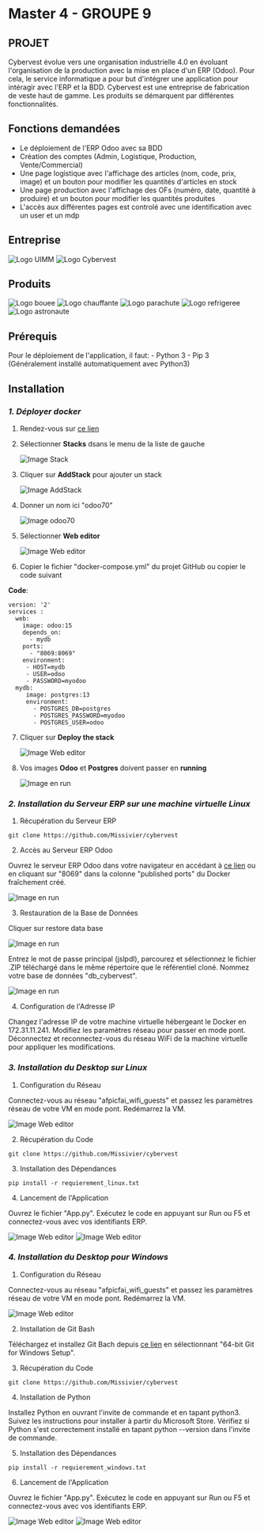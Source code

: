 # **Master 4 - GROUPE 9**

## **PROJET**

Cybervest évolue vers une organisation industrielle 4.0 en évoluant l'organisation de la production avec la mise en place d'un ERP (Odoo).
Pour cela, le service informatique a pour but d'intégrer une application pour intéragir avec l'ERP et la BDD. Cybervest est une entreprise de fabrication de veste haut de gamme. Les produits se démarquent par différentes fonctionnalités. 

## **Fonctions demandées**

- Le déploiement de l'ERP Odoo avec sa BDD
- Création des comptes (Admin, Logistique, Production, Vente/Commercial)
- Une page logistique avec l'affichage des articles (nom, code, prix, image) et un bouton pour modifier les quantités d'articles en stock
- Une page production avec l'affichage des OFs (numéro, date, quantité à produire) et un bouton pour modifier les quantités produites 
- L'accès aux différentes pages est controlé avec une identification avec un user et un mdp

## **Entreprise**

![Logo UIMM](https://github.com/Missivier/cybervest/blob/main/images/logo-uimm-250x250.jpg)
![Logo Cybervest](https://github.com/Missivier/cybervest/blob/main/images/Logo1.png)

## **Produits**

![Logo bouee](https://github.com/Missivier/cybervest/blob/main/images/Vestes/veste_bouee.png "Veste Bouée")
![Logo chauffante](https://github.com/Missivier/cybervest/blob/main/images/Vestes/veste_chauffante.png "Veste Chauffante")
![Logo parachute](https://github.com/Missivier/cybervest/blob/main/images/Vestes/veste_parachute.png "Veste Parachute")
![Logo refrigeree](https://github.com/Missivier/cybervest/blob/main/images/Vestes/veste_refrigeree.png "Veste Réfrigérée")
![Logo astronaute](https://github.com/Missivier/cybervest/blob/main/images/Vestes/veste_astronaute.png)

## **Prérequis**

Pour le déploiement de l'application, il faut: - Python 3
                                               - Pip 3 (Généralement installé automatiquement avec Python3)
                                               


## **Installation**

### ***1. Déployer docker***
  1. Rendez-vous sur [ce lien](http://localhost:9000/)
  2. Sélectionner **Stacks** dsans le menu de la liste de gauche
     
     ![Image Stack](https://github.com/Missivier/cybervest/blob/main/images/Stacks.png)
     
  4. Cliquer sur **AddStack** pour ajouter un stack

     ![Image AddStack](https://github.com/Missivier/cybervest/blob/main/images/Add%20stack.png)

  5. Donner un nom ici "odoo70"

     ![Image odoo70](https://github.com/Missivier/cybervest/blob/main/images/odoo70.png)


  6. Sélectionner **Web editor**

     ![Image Web editor](https://github.com/Missivier/cybervest/blob/main/images/Web%20editor.png)
     
  8. Copier le fichier "docker-compose.yml" du projet GitHub ou copier le code suivant

**Code**:
  ```
  version: '2'
  services :
    web:
      image: odoo:15
      depends_on:
        - mydb
      ports:
        - "8069:8069"
      environment:
       - HOST=mydb
       - USER=odoo
       - PASSWORD=myodoo
    mydb: 
       image: postgres:13
       environment:
         - POSTGRES_DB=postgres
         - POSTGRES_PASSWORD=myodoo
         - POSTGRES_USER=odoo
  ```
  7. Cliquer sur **Deploy the stack**

     ![Image Web editor](https://github.com/Missivier/cybervest/blob/main/images/Deploy%20the%20stack.png)

  8. Vos images **Odoo** et **Postgres** doivent passer en **running**
     
      ![Image en run](https://github.com/Missivier/cybervest/blob/main/images/Image%20en%20run.png)

### ***2. Installation du Serveur ERP sur une machine virtuelle Linux***
  1. Récupération du Serveur ERP
 ```
git clone https://github.com/Missivier/cybervest
  ```
  2. Accès au Serveur ERP Odoo

Ouvrez le serveur ERP Odoo dans votre navigateur en accédant à [ce lien](http://localhost:8069/) ou en cliquant sur "8069" dans la colonne "published ports" du Docker fraîchement créé.

  ![Image en run](https://github.com/Missivier/cybervest/blob/main/images/8069.png)

  3. Restauration de la Base de Données

Cliquer sur restore data base 

  ![Image en run](https://github.com/Missivier/cybervest/blob/main/images/restore%20database.png)

Entrez le mot de passe principal (jslpdl), parcourez et sélectionnez le fichier .ZIP téléchargé dans le même répertoire que le référentiel cloné.
Nommez votre base de données "db_cybervest".

  ![Image en run](https://github.com/Missivier/cybervest/blob/main/images/zip.png)

  4. Configuration de l'Adresse IP

Changez l'adresse IP de votre machine virtuelle hébergeant le Docker en 172.31.11.241.
Modifiez les paramètres réseau pour passer en mode pont.
Déconnectez et reconnectez-vous du réseau WiFi de la machine virtuelle pour appliquer les modifications.

### ***3. Installation du Desktop sur Linux***
  1. Configuration du Réseau

Connectez-vous au réseau "afpicfai_wifi_guests" et passez les paramètres réseau de votre VM en mode pont. Redémarrez la VM.

   ![Image Web editor](https://github.com/Missivier/cybervest/blob/main/images/wifi.png)

  2. Récupération du Code
 ```
git clone https://github.com/Missivier/cybervest
  ```
  3. Installation des Dépendances
 ```
pip install -r requierement_linux.txt
  ```
  4. Lancement de l'Application

Ouvrez le fichier "App.py". Exécutez le code en appuyant sur Run ou F5 et connectez-vous avec vos identifiants ERP.

   ![Image Web editor](https://github.com/Missivier/cybervest/blob/main/images/app.py.png)
   ![Image Web editor](https://github.com/Missivier/cybervest/blob/main/images/run.png)
      
### ***4. Installation du Desktop pour Windows***
  1. Configuration du Réseau

Connectez-vous au réseau "afpicfai_wifi_guests" et passez les paramètres réseau de votre VM en mode pont. Redémarrez la VM.

   ![Image Web editor](https://github.com/Missivier/cybervest/blob/main/images/wifi.png)

 2. Installation de Git Bash
    
Téléchargez et installez Git Bach depuis [ce lien](https://git-scm.com/download/win) en sélectionnant "64-bit Git for Windows Setup".

  3. Récupération du Code
 ```
git clone https://github.com/Missivier/cybervest
  ```

  4. Installation de Python

Installez Python en ouvrant l'invite de commande et en tapant python3. Suivez les instructions pour installer à partir du Microsoft Store.
Vérifiez si Python s'est correctement installé en tapant python --version dans l'invite de commande.

  5. Installation des Dépendances
 ```
pip install -r requierement_windows.txt
  ```

  6. Lancement de l'Application

Ouvrez le fichier "App.py". Exécutez le code en appuyant sur Run ou F5 et connectez-vous avec vos identifiants ERP.

   ![Image Web editor](https://github.com/Missivier/cybervest/blob/main/images/app.py.png)
   ![Image Web editor](https://github.com/Missivier/cybervest/blob/main/images/run.png)


























